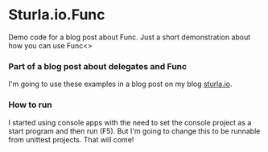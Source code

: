 # Sturla.io.Func
Demo code for a blog post about Func. Just a short demonstration about how you can use Func&lt;>


### Part of a blog post about delegates and Func
I'm going to use these examples in a blog post on my blog [sturla.io](http://sturla.io).

### How to run
I started using console apps with the need to set the console project as a start program and then run (F5).
But I'm going to change this to be runnable from unittest projects. That will come!